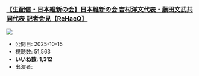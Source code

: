 ### [【生配信・日本維新の会】日本維新の会 吉村洋文代表・藤田文武共同代表 記者会見【ReHacQ】](https://www.youtube.com/watch?v=7wlezJQR2c0)
[![](https://img.youtube.com/vi/7wlezJQR2c0/sddefault.jpg)](https://www.youtube.com/watch?v=7wlezJQR2c0)
-   公開日: 2025-10-15
-   視聴数: 51,563
-   **いいね数: 1,312**
-   出演者: 
